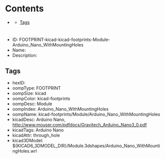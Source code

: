 



Contents
========

* [](#)
	* [Tags](#tags)

# 

- ID: FOOTPRINT-kicad-kicad-footprints-Module-Arduino_Nano_WithMountingHoles
- Name: 
- Description: 

## Tags

- hexID: 
- oompType: FOOTPRINT
- oompSize: kicad
- oompColor: kicad-footprints
- oompDesc: Module
- oompIndex: Arduino_Nano_WithMountingHoles
- oompName: kicad-footprints/Module/Arduino_Nano_WithMountingHoles
- kicadDesc: Arduino Nano, http://www.mouser.com/pdfdocs/Gravitech_Arduino_Nano3_0.pdf
- kicadTags: Arduino Nano
- kicadAttr: through_hole
- kicad3DModel: ${KICAD6_3DMODEL_DIR}/Module.3dshapes/Arduino_Nano_WithMountingHoles.wrl
